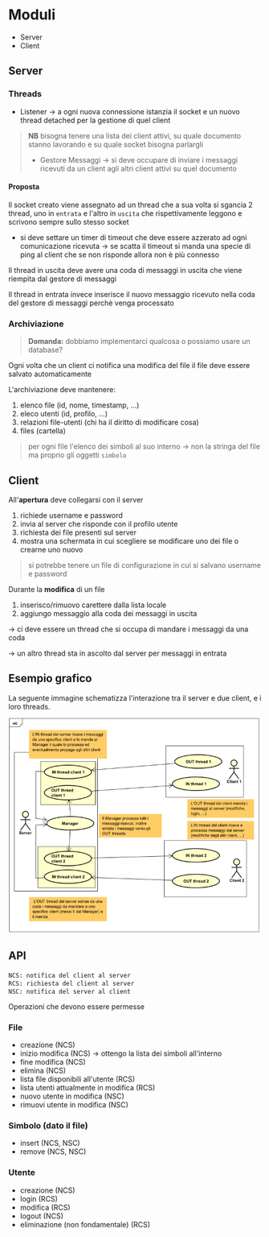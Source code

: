# Moduli
*  Server
*  Client

## Server
### Threads
*  Listener -> a ogni nuova connessione istanzia il socket e un nuovo thread detached per la gestione di quel client
> **NB** bisogna tenere una lista dei client attivi, su quale documento stanno lavorando e su quale socket bisogna parlargli
>
> *  Gestore Messaggi -> si deve occupare di inviare i messaggi ricevuti da un client agli altri client attivi su quel documento

#### Proposta
Il socket creato viene assegnato ad un thread che a sua volta si sgancia 2 thread, uno in `entrata` e l'altro in `uscita` che rispettivamente leggono e scrivono sempre sullo stesso socket
*  si deve settare un timer di timeout che deve essere azzerato ad ogni comunicazione ricevuta -> se scatta il timeout si manda una specie di ping al client che se non risponde allora non è più connesso

Il thread in uscita deve avere una coda di messaggi in uscita che viene riempita dal gestore di messaggi

Il thread in entrata invece inserisce il nuovo messaggio ricevuto nella coda del gestore di messaggi perchè venga processato

### Archiviazione
> **Domanda:** dobbiamo implementarci qualcosa o possiamo usare un database?

Ogni volta che un client ci notifica una modifica del file il file deve essere salvato automaticamente

L'archiviazione deve mantenere:
1.  elenco file (id, nome, timestamp, ...)
2.  eleco utenti (id, profilo, ...)
3.  relazioni file-utenti (chi ha il diritto di modificare cosa)
4.  files (cartella)

> per ogni file l'elenco dei simboli al suo interno -> non la stringa del file ma proprio gli oggetti `simbolo`

## Client
All'**apertura** deve collegarsi con il server
1.  richiede username e password
2.  invia al server che risponde con il profilo utente
3.  richiesta dei file presenti sul server
4.  mostra una schermata in cui scegliere se modificare uno dei file o crearne uno nuovo

> si potrebbe tenere un file di configurazione in cui si salvano username e password

Durante la **modifica** di un file
1.  inserisco/rimuovo carettere dalla lista locale
2.  aggiungo messaggio alla coda dei messaggi in uscita

-> ci deve essere un thread che si occupa di mandare i messaggi da una coda

-> un altro thread sta in ascolto dal server per messaggi in entrata



## Esempio grafico

La seguente immagine schematizza l'interazione tra il server e due client, e i loro threads.

![model_threads](images/model_threads.png)

## API
```
NCS: notifica del client al server
RCS: richiesta del client al server
NSC: notifica del server al client
```
Operazioni che devono essere permesse

### File
*  creazione (NCS)
*  inizio modifica (NCS) -> ottengo la lista dei simboli all'interno
*  fine modifica (NCS)
*  elimina (NCS)
*  lista file disponibili all'utente (RCS)
*  lista utenti attualmente in modifica (RCS)
*  nuovo utente in modifica (NSC)
*  rimuovi utente in modifica (NSC)

### Simbolo (dato il file)
*  insert (NCS, NSC)
*  remove (NCS, NSC)

### Utente
*  creazione (NCS)
*  login (RCS)
*  modifica (RCS)
*  logout (NCS)
*  eliminazione (non fondamentale) (RCS)
